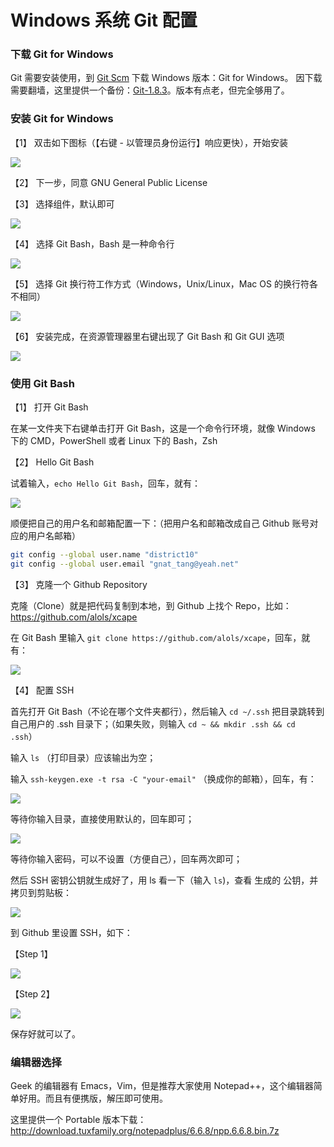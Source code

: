 ﻿Windows 系统 Git 配置
=====================

### 下载 Git for Windows

Git 需要安装使用，到 [Git Scm][git-scm] 下载 Windows 版本：Git for Windows。
因下载需要翻墙，这里提供一个备份：[Git-1.8.3][git-archive]。版本有点老，但完全够用了。




### 安装 Git for Windows

【1】 双击如下图标（【右键 - 以管理员身份运行】响应更快），开始安装

![][git-for-windows]

【2】 下一步，同意 GNU General Public License

【3】 选择组件，默认即可

![][git-setup-a]

【4】 选择 Git Bash，Bash 是一种命令行

![][git-setup-b]

【5】 选择 Git 换行符工作方式（Windows，Unix/Linux，Mac OS 的换行符各不相同）

![][git-setup-c]

【6】 安装完成，在资源管理器里右键出现了 Git Bash 和 Git GUI 选项

![][git-bash-gui]



### 使用 Git Bash

【1】 打开 Git Bash

在某一文件夹下右键单击打开 Git Bash，这是一个命令行环境，就像 Windows 下的 CMD，PowerShell 或者 Linux 下的 Bash，Zsh

【2】 Hello Git Bash

试着输入，`echo Hello Git Bash`，回车，就有：

![][git-hello]

顺便把自己的用户名和邮箱配置一下：（把用户名和邮箱改成自己 Github 账号对应的用户名邮箱）
 
```bash
git config --global user.name "district10"
git config --global user.email "gnat_tang@yeah.net"
```

【3】 克隆一个 Github Repository

克隆（Clone）就是把代码复制到本地，到 Github 上找个 Repo，比如：https://github.com/alols/xcape

在 Git Bash 里输入 `git clone https://github.com/alols/xcape`，回车，就有：

![][git-clone-https]


【4】 配置 SSH

首先打开 Git Bash（不论在哪个文件夹都行），然后输入 `cd ~/.ssh` 把目录跳转到自己用户的 .ssh 目录下；（如果失败，则输入 `cd ~ && mkdir .ssh && cd .ssh`）

输入 `ls` （打印目录）应该输出为空；

输入 `ssh-keygen.exe -t rsa -C "your-email"` （换成你的邮箱），回车，有：

![][gen-ssh-a]

等待你输入目录，直接使用默认的，回车即可；


![][gen-ssh-b]

等待你输入密码，可以不设置（方便自己），回车两次即可；


然后 SSH 密钥公钥就生成好了，用 ls 看一下（输入 `ls`)，查看 生成的 公钥，并拷贝到剪贴板：

![][gen-ssh-c]


到 Github 里设置 SSH，如下：

【Step 1】

![][gen-ssh-d]

【Step 2】

![][gen-ssh-e]

保存好就可以了。




### 编辑器选择

Geek 的编辑器有 Emacs，Vim，但是推荐大家使用 Notepad++，这个编辑器简单好用。而且有便携版，解压即可使用。

这里提供一个 Portable 版本下载：http://download.tuxfamily.org/notepadplus/6.6.8/npp.6.6.8.bin.7z




[git-scm]: http://www.git-scm.com/downloads
[git-archive]: http://whudoc.qiniudn.com/github-guide/Git-1.8.3-preview20130601.exe
[git-for-windows]: http://whudoc.qiniudn.com/github-guide/img/git-for-windows.png

[git-setup-a]: http://whudoc.qiniudn.com/github-guide/img/git-setup-components.png
[git-setup-b]: http://whudoc.qiniudn.com/github-guide/img/git-setup-gitbash.png
[git-setup-c]: http://whudoc.qiniudn.com/github-guide/img/git-setup-lineendings.png

[git-bash-gui]: http://whudoc.qiniudn.com/github-guide/img/gitbash-gitgui.png
[git-hello]: http://whudoc.qiniudn.com/github-guide/img/git-hello.png
[git-clone-https]: http://whudoc.qiniudn.com/github-guide/img/git-clone-https.png

[gen-ssh-a]: http://whudoc.qiniudn.com/img/gen-ssh-a.png
[gen-ssh-b]: http://whudoc.qiniudn.com/img/gen-ssh-b.png
[gen-ssh-c]: http://whudoc.qiniudn.com/img/gen-ssh-c.png
[gen-ssh-d]: http://whudoc.qiniudn.com/img/gen-ssh-d.png
[gen-ssh-e]: http://whudoc.qiniudn.com/img/gen-ssh-e.png